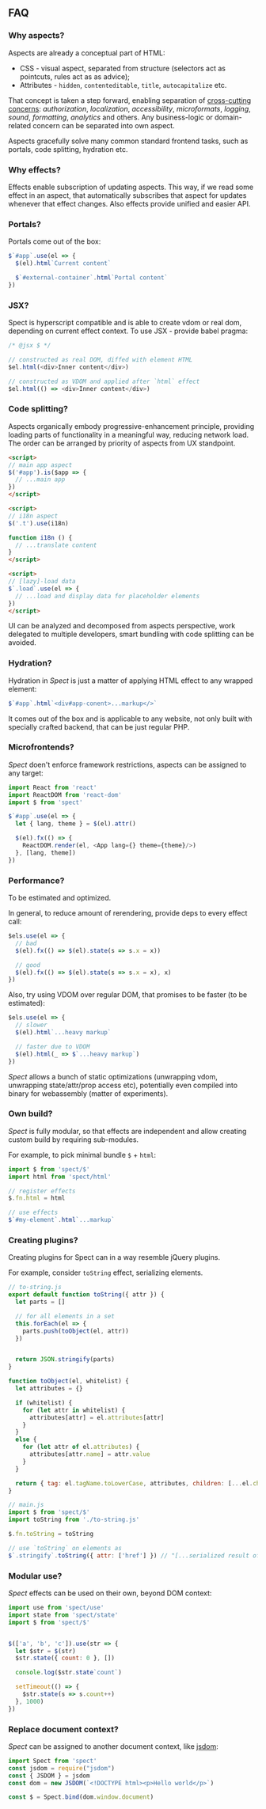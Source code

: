 
## FAQ

### Why aspects?

Aspects are already a conceptual part of HTML:

* CSS - visual aspect, separated from structure (selectors act as pointcuts, rules act as as advice);
* Attributes - `hidden`, `contenteditable`, `title`, `autocapitalize` etc.

That concept is taken a step forward, enabling separation of [cross-cutting concerns](https://en.wikipedia.org/wiki/Cross-cutting_concern): _authorization_, _localization_, _accessibility_, _microformats_, _logging_, _sound_, _formatting_, _analytics_ and others. Any business-logic or domain-related concern can be separated into own aspect.

<!-- The API is based on known patterns/practices, such as selectors (jQuery), rendering functions (React functional components), side-effects (React hooks). It's proven that other approaches, such as pure hooks, while maintaining similar level of expressivity, provide less robustness for intercom -->

Aspects gracefully solve many common standard frontend tasks, such as portals, code splitting, hydration etc.


### Why effects?

Effects enable subscription of updating aspects. This way, if we read some effect in an aspect, that automatically subscribes that aspect for updates whenever that effect changes. Also effects provide unified and easier API.


### Portals?

Portals come out of the box:

```js
$`#app`.use(el => {
  $(el).html`Current content`

  $`#external-container`.html`Portal content`
})
```

### JSX?

Spect is hyperscript compatible and is able to create vdom or real dom, depending on current effect context. To use JSX - provide babel pragma:

```js
/* @jsx $ */

// constructed as real DOM, diffed with element HTML
$el.html(<div>Inner content</div>)

// constructed as VDOM and applied after `html` effect
$el.html(() => <div>Inner content</div>)
```


### Code splitting?

Aspects organically embody progressive-enhancement principle, providing loading parts of functionality in a meaningful way, reducing network load. The order can be arranged by priority of aspects from UX standpoint.

```html
<script>
// main app aspect
$('#app').is($app => {
  // ...main app
})
</script>

<script>
// i18n aspect
$('.t').use(i18n)

function i18n () {
  // ...translate content
}
</script>

<script>
// [lazy]-load data
$`.load`.use(el => {
  // ...load and display data for placeholder elements
})
</script>
```

UI can be analyzed and decomposed from aspects perspective, work delegated to multiple developers, smart bundling with code splitting can be avoided.


### Hydration?

Hydration in _Spect_ is just a matter of applying HTML effect to any wrapped element:

```js
$`#app`.html`<div#app-conent>...markup</>`
```

It comes out of the box and is applicable to any website, not only built with specially crafted backend, that can be just regular PHP.


<!--
### `use`, `fx` - what's the difference?

`is` provides single main aspect for an element via mechanism of web-components, if that's available. `is` aspect is always called first when element is updated.

`use` provides multiple secondary aspects for an element, called in order after the main one. `use` doesn't use custom elements for rendering themselves.

Both `is` and `use` are rendered in current animation frame, planning rerendering schedules update for the next frame.

`fx` provides a function, called after current aspect call. It is called synchronously in sense of processor ticks, but _after_ current renering aspect. Ie. aspect-less `fx` calls will trigger themselves instantly. -->


### Microfrontends?

_Spect_ doen't enforce framework restrictions, aspects can be assigned to any target:

```js
import React from 'react'
import ReactDOM from 'react-dom'
import $ from 'spect'

$`#app`.use(el => {
  let { lang, theme } = $(el).attr()

  $(el).fx(() => {
    ReactDOM.render(el, <App lang={} theme={theme}/>)
  }, [lang, theme])
})
```


### Performance?

To be estimated and optimized.

In general, to reduce amount of rerendering, provide deps to every effect call:

```js
$els.use(el => {
  // bad
  $(el).fx(() => $(el).state(s => s.x = x))

  // good
  $(el).fx(() => $(el).state(s => s.x = x), x)
})
```

Also, try using VDOM over regular DOM, that promises to be faster (to be estimated):

```js
$els.use(el => {
  // slower
  $(el).html`...heavy markup`

  // faster due to VDOM
  $(el).html(_ => $`...heavy markup`)
})
```
<!-- Although that can be fixed, if decided that HTML must be applied on the next frame only and always be VDOM (to be figured out). -->

_Spect_ allows a bunch of static optimizations (unwrapping vdom, unwrapping state/attr/prop access etc), potentially even compiled into binary for webassembly (matter of experiments).


### Own build?

_Spect_ is fully modular, so that effects are independent and allow creating custom build by requiring sub-modules.

For example, to pick minimal bundle `$` + `html`:

```js
import $ from 'spect/$'
import html from 'spect/html'

// register effects
$.fn.html = html

// use effects
$`#my-element`.html`...markup`
```


### Creating plugins?

Creating plugins for Spect can in a way resemble jQuery plugins.

For example, consider `toString` effect, serializing elements.

```js
// to-string.js
export default function toString({ attr }) {
  let parts = []

  // for all elements in a set
  this.forEach(el => {
    parts.push(toObject(el, attr))
  })


  return JSON.stringify(parts)
}

function toObject(el, whitelist) {
  let attributes = {}

  if (whitelist) {
    for (let attr in whitelist) {
      attributes[attr] = el.attributes[attr]
    }
  }
  else {
    for (let attr of el.attributes) {
      attributes[attr.name] = attr.value
    }
  }

  return { tag: el.tagName.toLowerCase, attributes, children: [...el.children].map(el => toObject(el, whitelist)) }
}
```

```js
// main.js
import $ from 'spect/$'
import toString from './to-string.js'

$.fn.toString = toString

// use `toString` on elements as
$`.stringify`.toString({ attr: ['href'] }) // "[...serialized result of selected set]"
```


### Modular use?


_Spect_ effects can be used on their own, beyond DOM context:

```js
import use from 'spect/use'
import state from 'spect/state'
import $ from 'spect/$'


$(['a', 'b', 'c']).use(str => {
  let $str = $(str)
  $str.state({ count: 0 }, [])

  console.log($str.state`count`)

  setTimeout(() => {
    $str.state(s => s.count++)
  }, 1000)
})
```

### Replace document context?

_Spect_ can be assigned to another document context, like [jsdom](https://ghub.io/jsdom):

```js
import Spect from 'spect'
const jsdom = require("jsdom")
const { JSDOM } = jsdom
const dom = new JSDOM(`<!DOCTYPE html><p>Hello world</p>`)

const $ = Spect.bind(dom.window.document)
```

